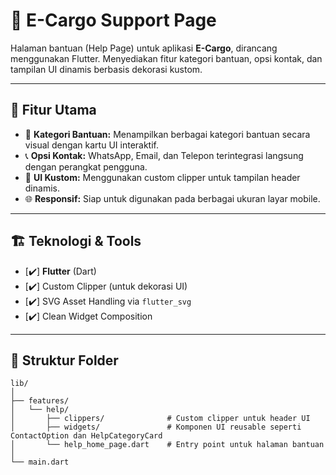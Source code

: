 # 🚚 E-Cargo Support Page

Halaman bantuan (Help Page) untuk aplikasi **E-Cargo**, dirancang menggunakan Flutter. Menyediakan fitur kategori bantuan, opsi kontak, dan tampilan UI dinamis berbasis dekorasi kustom.

---

## 📱 Fitur Utama

- 📂 **Kategori Bantuan:** Menampilkan berbagai kategori bantuan secara visual dengan kartu UI interaktif.
- 📞 **Opsi Kontak:** WhatsApp, Email, dan Telepon terintegrasi langsung dengan perangkat pengguna.
- 🎨 **UI Kustom:** Menggunakan custom clipper untuk tampilan header dinamis.
- 🌐 **Responsif:** Siap untuk digunakan pada berbagai ukuran layar mobile.

---

## 🏗️ Teknologi & Tools

- [✔️] **Flutter** (Dart)
- [✔️] Custom Clipper (untuk dekorasi UI)
- [✔️] SVG Asset Handling via `flutter_svg`
- [✔️] Clean Widget Composition

---

## 📁 Struktur Folder

```plaintext
lib/
│
├── features/
│   └── help/
│       ├── clippers/              # Custom clipper untuk header UI
│       ├── widgets/               # Komponen UI reusable seperti ContactOption dan HelpCategoryCard
│       └── help_home_page.dart    # Entry point untuk halaman bantuan
│
└── main.dart
